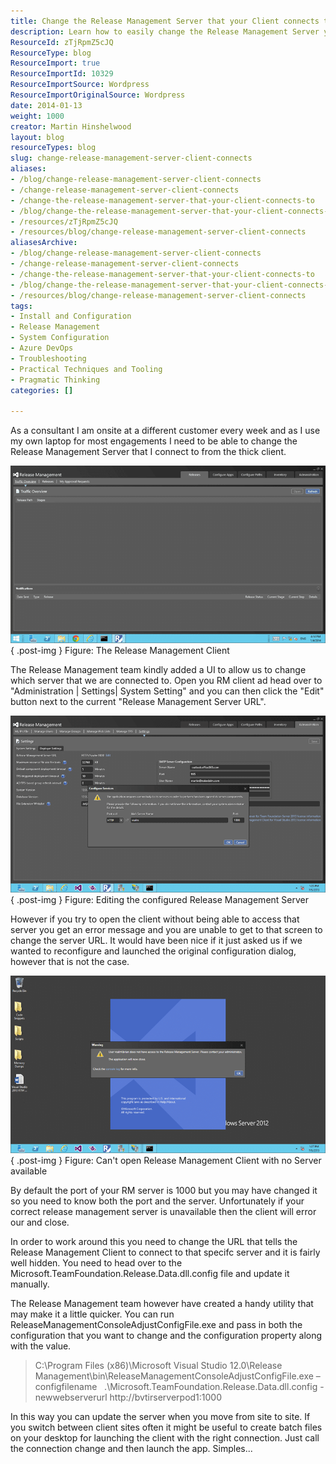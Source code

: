 ```yaml
---
title: Change the Release Management Server that your Client connects to
description: Learn how to easily change the Release Management Server your client connects to, ensuring smooth transitions between different environments. Get started now!
ResourceId: zTjRpmZ5cJQ
ResourceType: blog
ResourceImport: true
ResourceImportId: 10329
ResourceImportSource: Wordpress
ResourceImportOriginalSource: Wordpress
date: 2014-01-13
weight: 1000
creator: Martin Hinshelwood
layout: blog
resourceTypes: blog
slug: change-release-management-server-client-connects
aliases:
- /blog/change-release-management-server-client-connects
- /change-release-management-server-client-connects
- /change-the-release-management-server-that-your-client-connects-to
- /blog/change-the-release-management-server-that-your-client-connects-to
- /resources/zTjRpmZ5cJQ
- /resources/blog/change-release-management-server-client-connects
aliasesArchive:
- /blog/change-release-management-server-client-connects
- /change-release-management-server-client-connects
- /change-the-release-management-server-that-your-client-connects-to
- /blog/change-the-release-management-server-that-your-client-connects-to
- /resources/blog/change-release-management-server-client-connects
tags:
- Install and Configuration
- Release Management
- System Configuration
- Azure DevOps
- Troubleshooting
- Practical Techniques and Tooling
- Pragmatic Thinking
categories: []

---
```

As a consultant I am onsite at a different customer every week and as I use my own laptop for most engagements I need to be able to change the Release Management Server that I connect to from the thick client.

![clip_image001](images/clip_image001-1-1.png "clip_image001")  
{ .post-img }
Figure: The Release Management Client

The Release Management team kindly added a UI to allow us to change which server that we are connected to. Open you RM client ad head over to "Administration | Settings| System Setting" and you can then click the "Edit" button next to the current "Release Management Server URL".

![clip_image002](images/clip_image002-2-2.png "clip_image002")  
{ .post-img }
Figure: Editing the configured Release Management Server

However if you try to open the client without being able to access that server you get an error message and you are unable to get to that screen to change the server URL. It would have been nice if it just asked us if we wanted to reconfigure and launched the original configuration dialog, however that is not the case.

![clip_image003](images/clip_image003-3-3.png "clip_image003")  
{ .post-img }
Figure: Can't open Release Management Client with no Server available

By default the port of your RM server is 1000 but you may have changed it so you need to know both the port and the server. Unfortunately if your correct release management server is unavailable then the client will error our and close.

In order to work around this you need to change the URL that tells the Release Management Client to connect to that specifc server and it is fairly well hidden. You need to head over to the Microsoft.TeamFoundation.Release.Data.dll.config file and update it manually.

The Release Management team however have created a handy utility that may make it a little quicker. You can run ReleaseManagementConsoleAdjustConfigFile.exe and pass in both the configuration that you want to change and the configuration property along with the value.

> C:\\Program Files (x86)\\Microsoft Visual Studio 12.0\\Release Management\\bin\\ReleaseManagementConsoleAdjustConfigFile.exe –configfilename   .\\Microsoft.TeamFoundation.Release.Data.dll.config -newwebserverurl http://bvtirserverpod1:1000

In this way you can update the server when you move from site to site. If you switch between client sites often it might be useful to create batch files on your desktop for launching the client with the right connection. Just call the connection change and then launch the app. Simples...
